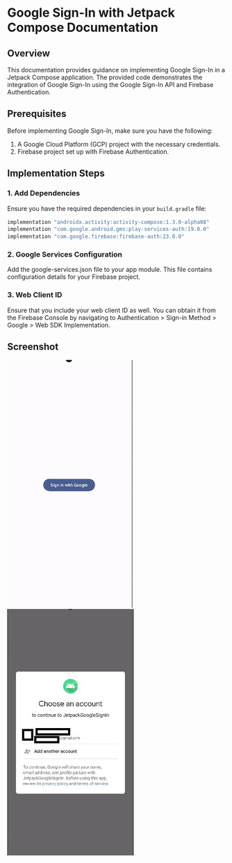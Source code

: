 # Google Sign-In with Jetpack Compose Documentation

## Overview

This documentation provides guidance on implementing Google Sign-In in a Jetpack Compose application. The provided code demonstrates the integration of Google Sign-In using the Google Sign-In API and Firebase Authentication.

## Prerequisites

Before implementing Google Sign-In, make sure you have the following:

1. A Google Cloud Platform (GCP) project with the necessary credentials.
2. Firebase project set up with Firebase Authentication.

## Implementation Steps

### 1. Add Dependencies

Ensure you have the required dependencies in your `build.gradle` file:

```gradle
implementation "androidx.activity:activity-compose:1.3.0-alpha08"
implementation "com.google.android.gms:play-services-auth:19.0.0"
implementation "com.google.firebase:firebase-auth:23.0.0"
```

### 2. Google Services Configuration

Add the google-services.json file to your app module. This file contains configuration details for your Firebase project.

### 3. Web Client ID

Ensure that you include your web client ID as well. You can obtain it from the Firebase Console by navigating to Authentication > Sign-in Method > Google > Web SDK Implementation.

## Screenshot
![Google Sign-In Screenshot 01](https://github.com/jamesdev23/JetpackGoogleSignIn/blob/master/googlesignin1.jpg)
![Google Sign-In Screenshot 02](https://github.com/jamesdev23/JetpackGoogleSignIn/blob/master/googlesignin02.jpg)

